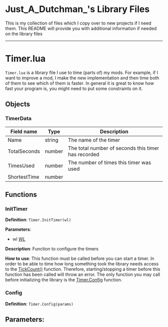 # Just_A_Dutchman_'s Library Files

This is my collection of files which I copy over to new projects if I need them. This README will provide you with additional information if needed on the library files


---



# Timer.lua

`Timer.lua` is a library file I use to time (parts of) my mods. For example, if I want to improve a mod, I make the new implementation and then time both of them to see which of them is faster. In general it is great to know how fast your program is, you might need to put some constraints on it.

## Objects

### TimerData
| Field name | Type | Description |
| ---------- | ---- | ----------- |
| Name | string | The name of the timer |
| TotalSeconds | number | The total number of seconds this timer has recorded |
| TimesUsed | number | The number of times this timer was used |
| ShortestTime | number || nil | test |

## Functions

### InitTimer
**Definition**: `Timer.InitTimer(wl)`

**Parameters**: 
- wl [_WL_](https://www.warzone.com/wiki/Mod_API_Reference:WL)

**Description**: Function to configure the timers 

**How to use**: This function must be called before you can start a timer. In order to be able to time how long something took the library needs access to the [TickCount()](https://www.warzone.com/wiki/Mod_API_Reference:TickCount) function. Therefore, starting/stopping a timer before this function has been called will throw an error. The only function you may call before initializing the library is the [Timer.Config]() function.


### Config
**Definition**: `Timer.Config(params)`

**Parameters**:
- 

